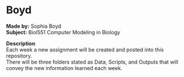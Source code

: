 # Boyd
**Made by:** Sophia Boyd  
**Subject:** Biol551 Computer Modeling in Biology

**Description**   
 Each week a new assignment will be created and posted into this repository.  
 There will be three folders stated as Data, Scripts, and Outputs that will convey the new information learned each week.
